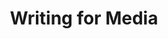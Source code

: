 ---
title: Writing for Media
number: COMM 230
credits: 3
academic-home: Comm
program-core: true
course-type: [Prescribed]
description: This course is an introduction to writing for various kinds of mass communication media. Students will practice writing public relations news releases, public information announcements, print, television and radio advertisements, as well as news stories and editorials. Students will be given weekly writing assignments, some of which will be re-writes of earlier submissions. In-class exercises will include various writing exercises designed to get students more comfortable with writing for media.
bulletin-link: https://bulletins.psu.edu/search/?search=%22comm+230w%22
pathway-list:
prerequisite: [ENGL 15, ENGL 202]
---